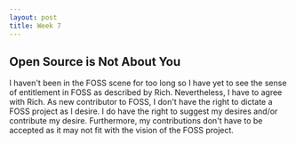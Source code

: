 ```yaml
---
layout: post
title: Week 7
---
```


Open Source is Not About You
---
I haven't been in the FOSS scene for too long so I have yet to see the sense of entitlement in FOSS as described by Rich. Nevertheless, I have to agree with Rich. As new contributor to FOSS, I don't have the right to dictate a FOSS project as I desire. I do have the right to suggest my desires and/or contribute my desire. Furthermore, my contributions don't have to be accepted as it may not fit with the vision of the FOSS project.
